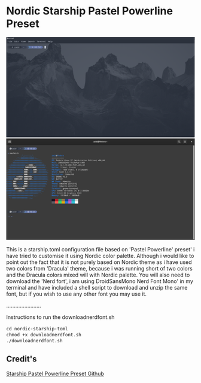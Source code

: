 # Nordic Starship Pastel Powerline Preset

![Nordic-starship](Nordic-starship)
![Nordic-starship](Nordic-starship2)

This is a starship.toml configuration file based on 'Pastel Powerline' preset' i have tried to customise it using Nordic color palette.
Although i would like to point out the fact that it is not purely based on Nordic theme as i have used two colors from 'Dracula' theme, because i was running short of two colors and the Dracula colors mixed will with Nordic palette.
You will also need to download the 'Nerd fort', i am using DroidSansMono Nerd Font Mono' in my terminal and have included a shell script to download and unzip the same font, but if you wish to use any other font you may use it.

.......................

Instructions to run the downloadnerdfont.sh
```
cd nordic-starship-toml 
chmod +x downloadnerdfont.sh 
./downloadnerdfont.sh
```

## Credit's

[Starship Pastel Powerline Preset Github](https://github.com/starship/starship/edit/master/docs/presets/pastel-powerline.md)
